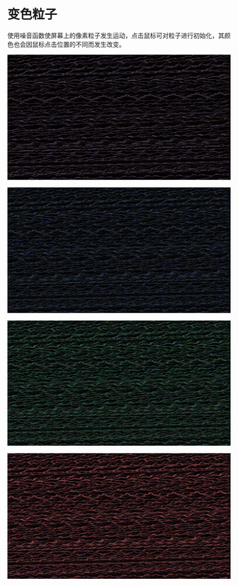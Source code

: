 # 变色粒子

使用噪音函数使屏幕上的像素粒子发生运动，点击鼠标可对粒子进行初始化，其颜色也会因鼠标点击位置的不同而发生改变。

![](https://raw.githubusercontent.com/Kuuga4/520432910022-ZhangLisheng/main/%E7%AC%AC%E4%BA%8C%E6%AC%A1%E4%BD%9C%E4%B8%9A/%E8%BF%90%E8%A1%8C%E6%95%88%E6%9E%9C1.png)

![](https://raw.githubusercontent.com/Kuuga4/520432910022-ZhangLisheng/main/第二次作业/运行效果2.png)

![](https://raw.githubusercontent.com/Kuuga4/520432910022-ZhangLisheng/main/第二次作业/运行效果3.png)

![](https://raw.githubusercontent.com/Kuuga4/520432910022-ZhangLisheng/main/第二次作业/运行效果4.png)